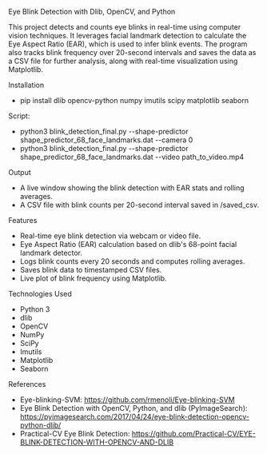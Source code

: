 Eye Blink Detection with Dlib, OpenCV, and Python

This project detects and counts eye blinks in real-time using computer vision techniques. It leverages facial landmark detection to calculate the Eye Aspect Ratio (EAR), which is used to infer blink events. The program also tracks blink frequency over 20-second intervals and saves the data as a CSV file for further analysis, along with real-time visualization using Matplotlib.


Installation
- pip install dlib opencv-python numpy imutils scipy matplotlib seaborn

Script: 
- python3 blink_detection_final.py --shape-predictor shape_predictor_68_face_landmarks.dat --camera 0
- python3 blink_detection_final.py --shape-predictor shape_predictor_68_face_landmarks.dat --video path_to_video.mp4


Output
- A live window showing the blink detection with EAR stats and rolling averages.
- A CSV file with blink counts per 20-second interval saved in /saved_csv.

Features
- Real-time eye blink detection via webcam or video file.
- Eye Aspect Ratio (EAR) calculation based on dlib's 68-point facial landmark detector.
- Logs blink counts every 20 seconds and computes rolling averages.
- Saves blink data to timestamped CSV files.
- Live plot of blink frequency using Matplotlib.

Technologies Used
- Python 3
- dlib
- OpenCV
- NumPy
- SciPy
- Imutils
- Matplotlib
- Seaborn

References
- Eye-blinking-SVM: https://github.com/rmenoli/Eye-blinking-SVM
- Eye Blink Detection with OpenCV, Python, and dlib (PyImageSearch): https://pyimagesearch.com/2017/04/24/eye-blink-detection-opencv-python-dlib/
- Practical-CV Eye Blink Detection: https://github.com/Practical-CV/EYE-BLINK-DETECTION-WITH-OPENCV-AND-DLIB
